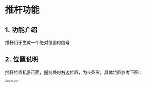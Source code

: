 # 推杆功能

## 1. 功能介绍

推杆用于生成一个绝对位置的信号

## 2. 位置说明

推杆位置机器正面，握持处的右边位置，为长条形，具体位置参考下图：

<img src=".\..\..\..\Images\hand_unit1.png" alt="hand_unit1" style="zoom:50%;" />
